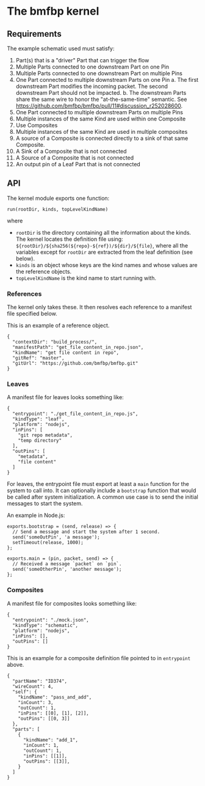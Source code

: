 # The bmfbp kernel

## Requirements

The example schematic used must satisfy:

1.  Part(s) that is a "driver" Part that can trigger the flow
2.  Multiple Parts connected to one downstream Part on one Pin
3.  Multiple Parts connected to one downstream Part on multiple Pins
4.  One Part connected to multiple downstream Parts on one Pin
      a. The first downstream Part modifies the incoming packet. The
         second downstream Part should not be impacted.
      b. The downstream Parts share the same wire to honor the
         "at-the-same-time" semantic. See
         https://github.com/bmfbp/bmfbp/pull/11#discussion_r252028600.
5.  One Part connected to multiple downstream Parts on multiple Pins
6.  Multiple instances of the same Kind are used within one Composite
7.  Use Composites
8.  Multiple instances of the same Kind are used in multiple composites
9.  A source of a Composite is connected directly to a sink of that same
    Composite.
10. A Sink of a Composite that is not connected
11. A Source of a Composite that is not connected
12. An output pin of a Leaf Part that is not connected

## API

The kernel module exports one function:

`run(rootDir, kinds, topLevelKindName)`

where

- `rootDir` is the directory containing all the information about the kinds.
  The kernel locates the definition file using:
  `${rootDir}/${sha256(${repo}-${ref})/${dir}/${file}`, where all the variables
  except for `rootDir` are extracted from the leaf definition (see below).
- `kinds` is an object whose keys are the kind names and whose values are the
  reference objects.
- `topLevelKindName` is the kind name to start running with.

### References

The kernel only takes these. It then resolves each reference to a manifest file
specified below.

This is an example of a reference object.

```
{
  "contextDir": "build_process/",
  "manifestPath": "get_file_content_in_repo.json",
  "kindName": "get file content in repo",
  "gitRef": "master",
  "gitUrl": "https://github.com/bmfbp/bmfbp.git"
}
```

### Leaves

A manifest file for leaves looks something like:

```
{
  "entrypoint": "./get_file_content_in_repo.js",
  "kindType": "leaf",
  "platform": "nodejs",
  "inPins": [
    "git repo metadata",
    "temp directory"
  ],
  "outPins": [
    "metadata",
    "file content"
  ]
}
```

For leaves, the entrypoint file must export at least a `main` function for the
system to call into. It can optionally include a `bootstrap` function that
would be called after system initialization. A common use case is to send the
initial messages to start the system.

An example in Node.js:

```
exports.bootstrap = (send, release) => {
  // Send a message and start the system after 1 second.
  send('someOutPin', 'a message');
  setTimeout(release, 1000);
};

exports.main = (pin, packet, send) => {
  // Received a message `packet` on `pin`.
  send('someOtherPin', 'another message');
};
```

### Composites

A manifest file for composites looks something like:

```
{
  "entrypoint": "./mock.json",
  "kindType": "schematic",
  "platform": "nodejs",
  "inPins": [],
  "outPins": []
}
```

This is an example for a composite definition file pointed to in `entrypoint`
above.

```
{
  "partName": "ID374",
  "wireCount": 4,
  "self": {
    "kindName": "pass_and_add",
    "inCount": 3,
    "outCount": 1,
    "inPins": [[0], [1], [2]],
    "outPins": [[0, 3]]
  },
  "parts": [
    {
      "kindName": "add_1",
      "inCount": 1,
      "outCount": 1,
      "inPins": [[1]],
      "outPins": [[3]],
    }
  ]
}
```
